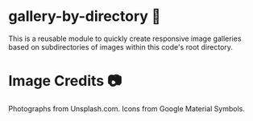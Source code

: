 # gallery-by-directory 📂

This is a reusable module to quickly create responsive image galleries based on subdirectories of images within this code's root directory.

# Image Credits 📷
Photographs from Unsplash.com. Icons from Google Material Symbols.